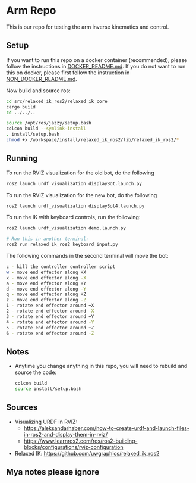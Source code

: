 # Arm Repo

This is our repo for testing the arm inverse kinematics and control.


## Setup
If you want to run this repo on a docker container (recommended), please follow the instructions in [DOCKER_README.md](DOCKER_README.md). If you do not want to run this on docker, please first follow the instruction in  [NON_DOCKER_README.md](/NON_DOCKER_README.md).

Now build and source ros:
```bash
cd src/relaxed_ik_ros2/relaxed_ik_core
cargo build
cd ../../..

source /opt/ros/jazzy/setup.bash
colcon build --symlink-install
. install/setup.bash
chmod +x /workspace/install/relaxed_ik_ros2/lib/relaxed_ik_ros2/*
```
## Running
To run the RVIZ visualization for the old bot, do the following
```bash
ros2 launch urdf_visualization displayBot.launch.py
```

To run the RVIZ visualization for the new bot, do the following
```bash
ros2 launch urdf_visualization displayBot4.launch.py
```

To run the IK with keyboard controls, run the following:
```bash
ros2 launch urdf_visualization demo.launch.py 

# Run this in another terminal:
ros2 run relaxed_ik_ros2 keyboard_input.py 
```

The following commands in the second terminal will move the bot:
```bash
c - kill the controller controller script
w - move end effector along +X
x - move end effector along -X
a - move end effector along +Y
d - move end effector along -Y
q - move end effector along +Z
z - move end effector along -Z
1 - rotate end effector around +X
2 - rotate end effector around -X
3 - rotate end effector around +Y
4 - rotate end effector around -Y
5 - rotate end effector around +Z
6 - rotate end effector around -Z
```

## Notes
* Anytime you change anything in this repo, you will need to rebuild and source the code:
    ```bash
    colcon build
    source install/setup.bash
   
    ```
## Sources
* Visualizing URDF in RVIZ:
    * https://aleksandarhaber.com/how-to-create-urdf-and-launch-files-in-ros2-and-display-them-in-rviz/
    * https://www.learnros2.com/ros/ros2-building-blocks/configurations/rviz-configuration
* Relaxed IK: https://github.com/uwgraphics/relaxed_ik_ros2

## Mya notes please ignore



```